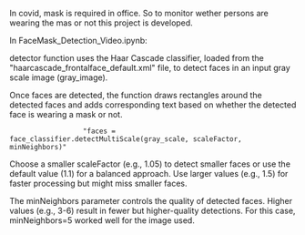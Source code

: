 In covid, mask is required in office. So to monitor wether persons are wearing the mas or not this project is developed.

In FaceMask_Detection_Video.ipynb:

detector function uses the Haar Cascade classifier, loaded from the "haarcascade_frontalface_default.xml" file, to detect faces in an input gray scale image (gray_image). 

Once faces are detected, the function draws rectangles around the detected faces and adds corresponding text based on whether the detected face is wearing a mask or not. 
                      
                      "faces = face_classifier.detectMultiScale(gray_scale, scaleFactor, minNeighbors)"

Choose a smaller scaleFactor (e.g., 1.05) to detect smaller faces or use the default value (1.1) for a balanced approach. Use larger values (e.g., 1.5) for faster processing but might miss smaller faces.

The minNeighbors parameter controls the quality of detected faces. Higher values (e.g., 3-6) result in fewer but higher-quality detections. For this case, minNeighbors=5 worked well for the image used.
